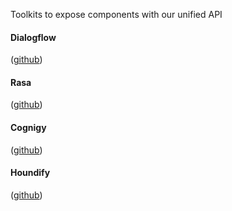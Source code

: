 
Toolkits to expose components with our unified API

#### Dialogflow 
([github](https://github.com/ConversationalComponents/coco-dialogflow-connector))
#### Rasa 
([github](https://github.com/ConversationalComponents/coco-rasa-connector))
#### Cognigy
([github](https://github.com/ConversationalComponents/coco-cognigy-connector))
#### Houndify
([github](https://github.com/ConversationalComponents/coco-houndify-connector))